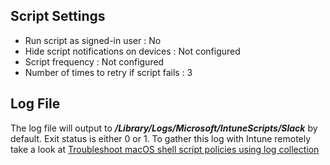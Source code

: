 ## Script Settings

- Run script as signed-in user : No
- Hide script notifications on devices : Not configured
- Script frequency : Not configured
- Number of times to retry if script fails : 3

## Log File

The log file will output to ***/Library/Logs/Microsoft/IntuneScripts/Slack*** by default. Exit status is either 0 or 1. To gather this log with Intune remotely take a look at  [Troubleshoot macOS shell script policies using log collection](https://docs.microsoft.com/en-us/mem/intune/apps/macos-shell-scripts#troubleshoot-macos-shell-script-policies-using-log-collection)
